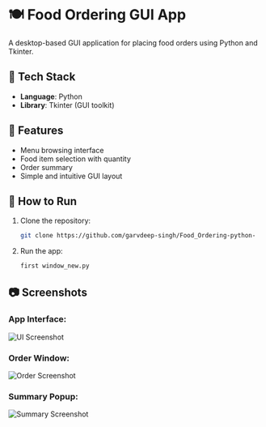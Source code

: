 # 🍽️ Food Ordering GUI App

A desktop-based GUI application for placing food orders using Python and Tkinter.

## 🔧 Tech Stack

- **Language**: Python  
- **Library**: Tkinter (GUI toolkit)

## 📌 Features

- Menu browsing interface
- Food item selection with quantity
- Order summary
- Simple and intuitive GUI layout

## 🚀 How to Run

1. Clone the repository:
   ```bash
   git clone https://github.com/garvdeep-singh/Food_Ordering-python-

2. Run the app:
   ```bash
   first window_new.py

## 📷 Screenshots

### App Interface:
![UI Screenshot](./assets/appinterface.jpeg)

### Order Window:
![Order Screenshot](./assets/menu.jpeg)

### Summary Popup:
![Summary Screenshot](./assets/summary.jpeg)